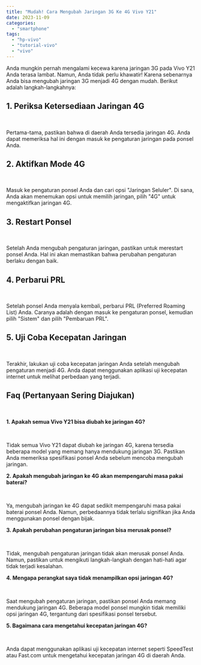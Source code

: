 ```yaml
---
title: "Mudah! Cara Mengubah Jaringan 3G Ke 4G Vivo Y21"
date: 2023-11-09
categories: 
  - "smartphone"
tags: 
  - "hp-vivo"
  - "tutorial-vivo"
  - "vivo"
---
```


Anda mungkin pernah mengalami kecewa karena jaringan 3G pada Vivo Y21 Anda terasa lambat. Namun, Anda tidak perlu khawatir! Karena sebenarnya Anda bisa mengubah jaringan 3G menjadi 4G dengan mudah. Berikut adalah langkah-langkahnya:

## 1\. Periksa Ketersediaan Jaringan 4G

 

Pertama-tama, pastikan bahwa di daerah Anda tersedia jaringan 4G. Anda dapat memeriksa hal ini dengan masuk ke pengaturan jaringan pada ponsel Anda.

## 2\. Aktifkan Mode 4G

 

Masuk ke pengaturan ponsel Anda dan cari opsi "Jaringan Seluler". Di sana, Anda akan menemukan opsi untuk memilih jaringan, pilih "4G" untuk mengaktifkan jaringan 4G.

## 3\. Restart Ponsel

 

Setelah Anda mengubah pengaturan jaringan, pastikan untuk merestart ponsel Anda. Hal ini akan memastikan bahwa perubahan pengaturan berlaku dengan baik.

## 4\. Perbarui PRL

 

Setelah ponsel Anda menyala kembali, perbarui PRL (Preferred Roaming List) Anda. Caranya adalah dengan masuk ke pengaturan ponsel, kemudian pilih "Sistem" dan pilih "Pembaruan PRL".

## 5\. Uji Coba Kecepatan Jaringan

 

Terakhir, lakukan uji coba kecepatan jaringan Anda setelah mengubah pengaturan menjadi 4G. Anda dapat menggunakan aplikasi uji kecepatan internet untuk melihat perbedaan yang terjadi.

## Faq (Pertanyaan Sering Diajukan)

 

**1\. Apakah semua Vivo Y21 bisa diubah ke jaringan 4G?**

 

Tidak semua Vivo Y21 dapat diubah ke jaringan 4G, karena tersedia beberapa model yang memang hanya mendukung jaringan 3G. Pastikan Anda memeriksa spesifikasi ponsel Anda sebelum mencoba mengubah jaringan.

**2\. Apakah mengubah jaringan ke 4G akan mempengaruhi masa pakai baterai?**

 

Ya, mengubah jaringan ke 4G dapat sedikit mempengaruhi masa pakai baterai ponsel Anda. Namun, perbedaannya tidak terlalu signifikan jika Anda menggunakan ponsel dengan bijak.

**3\. Apakah perubahan pengaturan jaringan bisa merusak ponsel?**

 

Tidak, mengubah pengaturan jaringan tidak akan merusak ponsel Anda. Namun, pastikan untuk mengikuti langkah-langkah dengan hati-hati agar tidak terjadi kesalahan.

**4\. Mengapa perangkat saya tidak menampilkan opsi jaringan 4G?**

 

Saat mengubah pengaturan jaringan, pastikan ponsel Anda memang mendukung jaringan 4G. Beberapa model ponsel mungkin tidak memiliki opsi jaringan 4G, tergantung dari spesifikasi ponsel tersebut.

**5\. Bagaimana cara mengetahui kecepatan jaringan 4G?**

 

Anda dapat menggunakan aplikasi uji kecepatan internet seperti SpeedTest atau Fast.com untuk mengetahui kecepatan jaringan 4G di daerah Anda.
